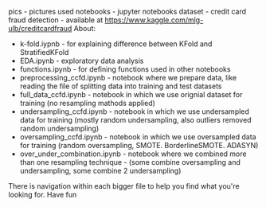 pics - pictures used
notebooks - jupyter notebooks 
dataset - credit card fraud detection - available at https://www.kaggle.com/mlg-ulb/creditcardfraud
About:
<ul>
  <li>k-fold.iypnb - for explaining difference between KFold and StratifiedKFold</li>
  <li>EDA.ipynb - exploratory data analysis</li>
  <li>functions.ipynb - for defining functions used in other notebooks</li>
  <li>preprocessing_ccfd.ipynb - notebook where we prepare data, like reading the file of splitting data into training and test datasets</li>
  <li>full_data_ccfd.ipynb - notebook in which we use orignial dataset for training (no resampling mathods applied)</li>
  <li>undersampling_ccfd.ipynb - notebook in which we use undersampled data for training (mostly random undersampling, also outliers removed random undersampling)
  <li>oversampling_ccfd.ipynb - notebook in which we use oversampled data for training (random oversampling, SMOTE. BorderlineSMOTE. ADASYN)
  <li>over_under_combination.ipynb - notebook where we combined more than one resampling technique - (some combine oversampling and undersampling, some combine 2 undersampling)
</ul>

There is navigation within each bigger file to help you find what you're looking for.
Have fun
